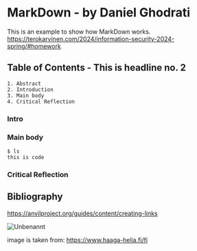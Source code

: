 # MarkDown - by Daniel Ghodrati

This is an example to show how MarkDown works. 
https://terokarvinen.com/2024/information-security-2024-spring/#homework

## Table of Contents - This is headline no. 2
    1. Abstract
    2. Introduction
    3. Main body
    4. Critical Reflection
### Intro
### Main body
    $ ls
    this is code
### Critical Reflection    

## Bibliography
https://anvilproject.org/guides/content/creating-links


![Unbenannt](https://github.com/danielginfinland/InformationSecurityCourse/assets/156656492/87aba587-104b-40e9-8b65-e778735495a6)

image is taken from: https://www.haaga-helia.fi/fi
